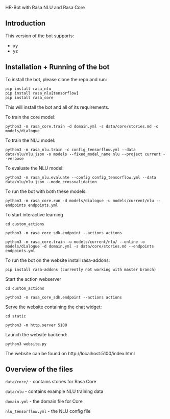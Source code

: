  HR-Bot with Rasa NLU and Rasa Core

## Introduction

This version of the bot  supports:
- xy
- yz

## Installation + Running of the bot

To install the bot, please clone the repo and run:

```
pip install rasa_nlu
pip install rasa_nlu[tensorflow]
pip install rasa_core
```
This will install the bot and all of its requirements.

To train the core model: 

```
python3 -m rasa_core.train -d domain.yml -s data/core/stories.md -o models/dialogue
```

To train the NLU model: 

```
python3 -m rasa_nlu.train -c config_tensorflow.yml --data data/nlu/nlu.json -o models --fixed_model_name nlu --project current --verbose
```

To evaluate the NLU model: 

```
python3 -m rasa_nlu.evaluate --config config_tensorflow.yml --data data/nlu/nlu.json --mode crossvalidation
```

To run the bot with both these models:
```
python3 -m rasa_core.run -d models/dialogue -u models/current/nlu --endpoints endpoints.yml
```

To start interactive learning
```
cd custom_actions
```

```
python3 -m rasa_core_sdk.endpoint --actions actions
```

```
python3 -m rasa_core.train -u models/current/nlu/ --online -o models/dialogue -d domain.yml -s data/core/stories.md --endpoints endpoints.yml

```

To run the bot on the website install rasa-addons:
```
pip install rasa-addons (currently not working with master branch)
```

Start the action webserver
```
cd custom_actions
```
```
python3 -m rasa_core_sdk.endpoint --actions actions
```

Serve the website containing the chat widget:
```
cd static
```
```
python3 -m http.server 5100
```

Launch the website backend:
```
python3 website.py
```

The website can be found on http://localhost:5100/index.html

## Overview of the files

`data/core/` - contains stories for Rasa Core

`data/nlu` - contains example NLU training data

`domain.yml` - the domain file for Core

`nlu_tensorflow.yml` - the NLU config file